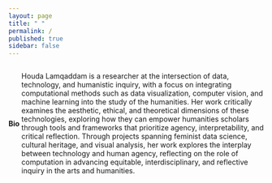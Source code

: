 ```yaml
---
layout: page
title: " "
permalink: /
published: true
sidebar: false
---
```



<div style="display: flex; justify-content: center; align-items: center;">
  <p>
<b>Bio</b>

&nbsp;
&nbsp;

Houda Lamqaddam is a researcher at the intersection of data, technology, and humanistic inquiry, with a focus on integrating computational methods such as data visualization, computer vision, and machine learning into the study of the humanities. Her work critically examines the aesthetic, ethical, and theoretical dimensions of these technologies, exploring how they can empower humanities scholars through tools and frameworks that prioritize agency, interpretability, and critical reflection. Through projects spanning feminist data science, cultural heritage, and visual analysis, her work explores the interplay between technology and human agency, reflecting on the role of computation in advancing equitable, interdisciplinary, and reflective inquiry in the arts and humanities.
</p>
</div>






